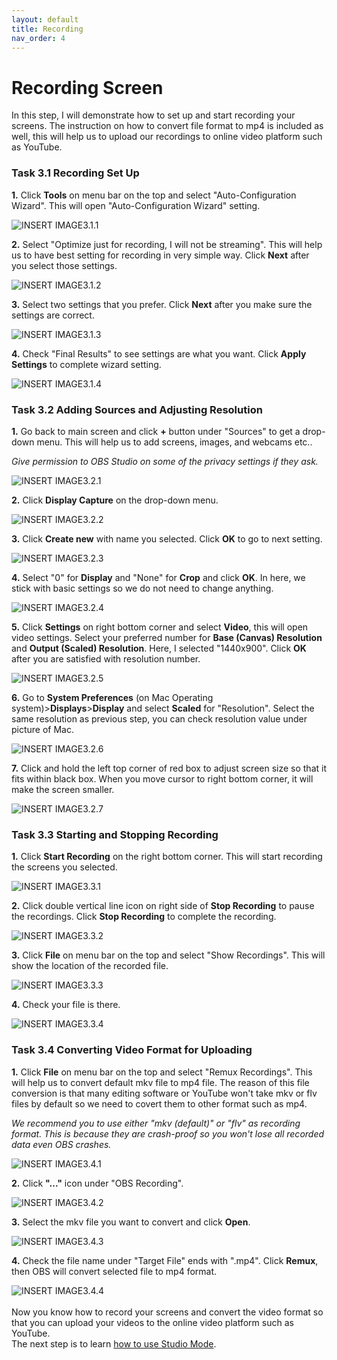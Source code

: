 ```yaml
---
layout: default
title: Recording
nav_order: 4
---
```


# Recording Screen 

In this step, I will demonstrate how to set up and start recording your screens. The instruction on how to convert file format to mp4 is included as well, this will help us to upload our recordings to online video platform such as YouTube. 


### Task 3.1 Recording Set Up 

**1.** Click **Tools** on menu bar on the top and select "Auto-Configuration Wizard". This will open "Auto-Configuration Wizard" setting.

![_INSERT IMAGE3.1.1_](https://github.com/kailinwei/using-OBS/blob/gh-pages/assets/images/task3.1.1.png?raw=true "OBS Studio Website") 

**2.** Select "Optimize just for recording, I will not be streaming". This will help us to have best setting for recording in very simple way. Click **Next** after you select those settings. 

![_INSERT IMAGE3.1.2_](https://github.com/kailinwei/using-OBS/blob/gh-pages/assets/images/task3.1.2.png?raw=true "OBS Studio Website") 

**3.** Select two settings that you prefer. Click **Next** after you make sure the settings are correct. 

![_INSERT IMAGE3.1.3_](https://github.com/kailinwei/using-OBS/blob/gh-pages/assets/images/task3.1.3.png?raw=true "OBS Studio Website")

**4.** Check "Final Results" to see settings are what you want. Click **Apply Settings** to complete wizard setting. 

![_INSERT IMAGE3.1.4_](https://github.com/kailinwei/using-OBS/blob/gh-pages/assets/images/task3.1.4.png?raw=true "OBS Studio Website") 

### Task 3.2 Adding Sources and Adjusting Resolution

**1.** Go back to main screen and click **+** button under "Sources" to get a drop-down menu. This will help us to add screens, images, and webcams etc..

<em>Give permission to OBS Studio on some of the privacy settings if they ask.</em>

![_INSERT IMAGE3.2.1_](https://github.com/kailinwei/using-OBS/blob/gh-pages/assets/images/task3.2.1.png?raw=true "OBS Studio Website") 

**2.** Click **Display Capture** on the drop-down menu. 

![_INSERT IMAGE3.2.2_](https://github.com/kailinwei/using-OBS/blob/gh-pages/assets/images/task3.2.2.png?raw=true "OBS Studio Website") 

**3.** Click **Create new** with name you selected. Click **OK** to go to next setting. 

![_INSERT IMAGE3.2.3_](https://github.com/kailinwei/using-OBS/blob/gh-pages/assets/images/task3.2.3.png?raw=true "OBS Studio Website") 

**4.** Select "0" for **Display** and "None" for **Crop** and click **OK**. In here, we stick with basic settings so we do not need to change anything. 

![_INSERT IMAGE3.2.4_](https://github.com/kailinwei/using-OBS/blob/gh-pages/assets/images/task3.2.4.png?raw=true "OBS Studio Website") 

**5.** Click **Settings** on right bottom corner and select **Video**, this will open video settings. Select your preferred number for **Base (Canvas) Resolution** and **Output (Scaled) Resolution**. Here, I selected "1440x900". Click **OK** after you are satisfied with resolution number. 

![_INSERT IMAGE3.2.5_](https://github.com/kailinwei/using-OBS/blob/gh-pages/assets/images/task3.2.5.png?raw=true "OBS Studio Website") 

**6.** Go to **System Preferences** (on Mac Operating system)>**Displays**>**Display** and select **Scaled** for "Resolution". Select the same resolution as previous step, you can check resolution value under picture of Mac. 

![_INSERT IMAGE3.2.6_](https://github.com/kailinwei/using-OBS/blob/gh-pages/assets/images/task3.2.6.png?raw=true "OBS Studio Website") 

**7.** Click and hold the left top corner of red box to adjust screen size so that it fits within black box. When you move cursor to right bottom corner, it will make the screen smaller. 

![_INSERT IMAGE3.2.7_](https://github.com/kailinwei/using-OBS/blob/gh-pages/assets/images/task3.2.7.png?raw=true "OBS Studio Website") 

### Task 3.3 Starting and Stopping  Recording 

**1.** Click **Start Recording** on the right bottom corner. This will start recording the screens you selected. 

![_INSERT IMAGE3.3.1_](https://github.com/kailinwei/using-OBS/blob/gh-pages/assets/images/task3.3.1.png?raw=true "OBS Studio Website") 

**2.** Click double vertical line icon on right side of **Stop Recording** to pause the recordings. Click **Stop Recording** to complete the recording. 

![_INSERT IMAGE3.3.2_](https://github.com/kailinwei/using-OBS/blob/gh-pages/assets/images/task3.3.2.png?raw=true "OBS Studio Website") 


**3.** Click **File** on menu bar on the top and select "Show Recordings". This will show the location of the recorded file. 

![_INSERT IMAGE3.3.3_](https://github.com/kailinwei/using-OBS/blob/gh-pages/assets/images/task3.3.3.png?raw=true "OBS Studio Website") 


**4.** Check your file is there. 

![_INSERT IMAGE3.3.4_](https://github.com/kailinwei/using-OBS/blob/gh-pages/assets/images/task3.3.4.png?raw=true "OBS Studio Website") 


### Task 3.4 Converting Video Format for Uploading

**1.** Click **File** on menu bar on the top and select "Remux Recordings". This will help us to convert default mkv file to mp4 file. The reason of this file conversion is that many editing software or  YouTube won't take mkv or flv files by default so we need to covert them to other format such as mp4. 

<em>We recommend you to use either "mkv (default)" or "flv" as recording format. This is because they are crash-proof so you won't lose all recorded data even OBS crashes. </em>

![_INSERT IMAGE3.4.1_](https://github.com/kailinwei/using-OBS/blob/gh-pages/assets/images/task3.4.1.png?raw=true "OBS Studio Website") 


**2.** Click **"..."** icon under "OBS Recording".

![_INSERT IMAGE3.4.2_](https://github.com/kailinwei/using-OBS/blob/gh-pages/assets/images/task3.4.2.png?raw=true "OBS Studio Website") 

**3.** Select the mkv file you want to convert and click **Open**.

![_INSERT IMAGE3.4.3_](https://github.com/kailinwei/using-OBS/blob/gh-pages/assets/images/task3.4.3.png?raw=true "OBS Studio Website") 

**4.** Check the file name under "Target File" ends with ".mp4". Click **Remux**, then OBS will convert selected file to mp4 format.

![_INSERT IMAGE3.4.4_](https://github.com/kailinwei/using-OBS/blob/gh-pages/assets/images/task3.4.4.png?raw=true "OBS Studio Website") 
\
\
Now you know how to record your screens and convert the video format so that you can upload your videos to the online video platform such as YouTube.
\
The next step is to learn [how to use Studio Mode](https://kailinwei.github.io/using-OBS/docs/studio/).
